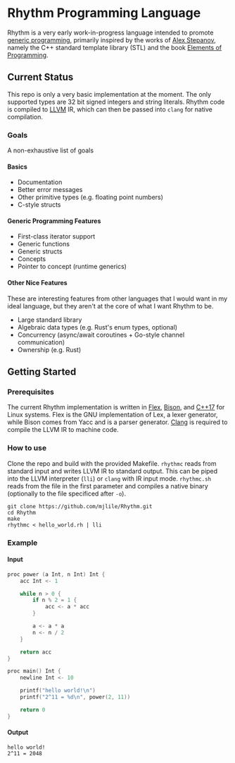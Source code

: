 Rhythm Programming Language
===========================
Rhythm is a very early work-in-progress language intended to promote [generic programming](https://www.youtube.com/watch?v=iwJpxWHuZQY), primarily inspired by the works of [Alex Stepanov](http://stepanovpapers.com/), namely the C++ standard template library (STL) and the book [Elements of Programming](http://elementsofprogramming.com/).

Current Status
--------------
This repo is only a very basic implementation at the moment. The only supported types are 32 bit signed integers and string literals. Rhythm code is compiled to [LLVM](https://llvm.org/) IR, which can then be passed into `clang` for native compilation.

### Goals
A non-exhaustive list of goals

#### Basics
* Documentation
* Better error messages
* Other primitive types (e.g. floating point numbers)
* C-style structs

#### Generic Programming Features
* First-class iterator support
* Generic functions
* Generic structs
* Concepts
* Pointer to concept (runtime generics)


#### Other Nice Features
These are interesting features from other languages that I would want in my ideal language, but they aren't at the core of what I want Rhythm to be.
* Large standard library
* Algebraic data types (e.g. Rust's enum types, optional)
* Concurrency (async/await coroutines + Go-style channel communication)
* Ownership (e.g. Rust)

Getting Started
---------------

### Prerequisites
The current Rhythm implementation is written in [Flex](https://github.com/westes/flex/), [Bison](https://www.gnu.org/software/bison/), and [C++17](https://en.cppreference.com/w/cpp/17) for Linux systems. Flex is the GNU implementation of Lex, a lexer generator, while Bison comes from Yacc and is a parser generator. [Clang](https://clang.llvm.org/) is required to compile the LLVM IR to machine code.

### How to use
Clone the repo and build with the provided Makefile. `rhythmc` reads from standard input and writes LLVM IR to standard output. This can be piped into the LLVM interpreter (`lli`) or `clang` with IR input mode. `rhythmc.sh` reads from the file in the first parameter and compiles a native binary (optionally to the file specificed after `-o`).
```
git clone https://github.com/mjlile/Rhythm.git
cd Rhythm
make
rhythmc < hello_world.rh | lli
```
### Example
#### Input
```c
proc power (a Int, n Int) Int {
    acc Int <- 1

    while n > 0 {
        if n % 2 = 1 {
            acc <- a * acc
        }

        a <- a * a
        n <- n / 2
    }

    return acc
}

proc main() Int {
    newline Int <- 10

    printf("hello world!\n")
    printf("2^11 = %d\n", power(2, 11))

    return 0
}

```
#### Output
```
hello world!
2^11 = 2048
```

